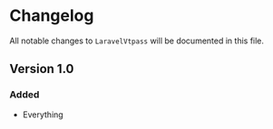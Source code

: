 # Changelog

All notable changes to `LaravelVtpass` will be documented in this file.

## Version 1.0

### Added
- Everything
